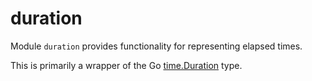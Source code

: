 # duration

Module `duration` provides functionality for representing elapsed times.

This is primarily a wrapper of the Go [time.Duration](https://pkg.go.dev/time#Duration) type.